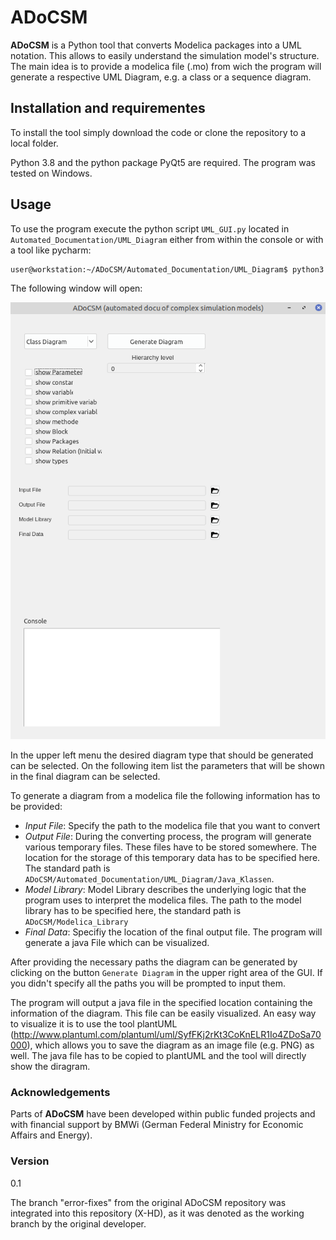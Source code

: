 ADoCSM
======

**ADoCSM** is a Python tool that converts Modelica packages into a UML notation. This allows to easily understand the simulation model's structure.
The main idea is to provide a modelica file (.mo) from wich the program will generate a respective UML Diagram, e.g. a class or a sequence diagram.

## Installation and requirementes
To install the tool simply download the code or clone the repository to a local folder.

Python 3.8 and the python package PyQt5 are required. The program was tested on Windows.

## Usage
To use the program execute the python script `UML_GUI.py` located in `Automated_Documentation/UML_Diagram` either from within the console or with a tool like pycharm:

```bash
user@workstation:~/ADoCSM/Automated_Documentation/UML_Diagram$ python3 UML_GUI.py
```

The following window will open:

![ADoCSM GUI](GUI.png)

In the upper left menu the desired diagram type that should be generated can be selected. On the following item list the parameters that will be shown in the
final diagram can be selected.

To generate a diagram from a modelica file the following information has to be provided:
- *Input File*: Specify the path to the modelica file that you want to convert
- *Output File*: During the converting process, the program will generate various temporary files. These files have to be stored somewhere. The location
for the storage of this temporary data has to be specified here. The standard path is `ADoCSM/Automated_Documentation/UML_Diagram/Java_Klassen`.
- *Model Library*: Model Library describes the underlying logic that the program uses to interpret the modelica files. The path to the model library
has to be specified here, the standard path is `ADoCSM/Modelica_Library`
- *Final Data*: Specifiy the location of the final output file. The program will generate a java File which can be visualized.

After providing the necessary paths the diagram can be generated by clicking on the button `Generate Diagram` in the upper right area of the GUI.
If you didn't specify all the paths you will be prompted to input them.

The program will output a java file in the specified location containing the information of the diagram. This file can be easily visualized.
An easy way to visualize it is to use the tool plantUML (http://www.plantuml.com/plantuml/uml/SyfFKj2rKt3CoKnELR1Io4ZDoSa70000), which allows you
to save the diagram as an image file (e.g. PNG) as well. The java file has to be copied to plantUML and the tool will directly show the diragram.


### Acknowledgements

Parts of **ADoCSM** have been developed within public funded projects and with financial support by BMWi (German Federal Ministry for Economic Affairs and Energy).

### Version
0.1

The branch "error-fixes" from the original ADoCSM repository was integrated into this repository (X-HD), as it was denoted as the working branch by the original developer.
